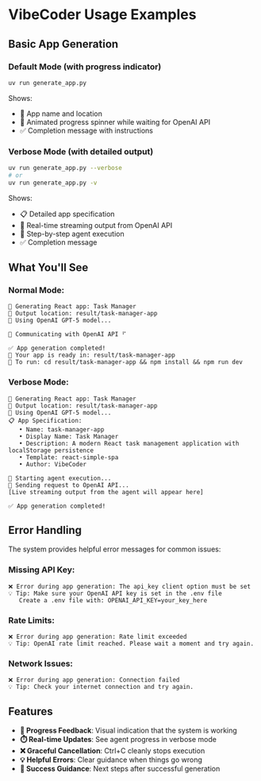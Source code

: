 # VibeCoder Usage Examples

## Basic App Generation

### Default Mode (with progress indicator)
```bash
uv run generate_app.py
```
Shows:
- 🚀 App name and location
- 🔄 Animated progress spinner while waiting for OpenAI API
- ✅ Completion message with instructions

### Verbose Mode (with detailed output)
```bash
uv run generate_app.py --verbose
# or
uv run generate_app.py -v
```
Shows:
- 📋 Detailed app specification
- 📡 Real-time streaming output from OpenAI API
- 🔄 Step-by-step agent execution
- ✅ Completion message

## What You'll See

### Normal Mode:
```
🚀 Generating React app: Task Manager
📍 Output location: result/task-manager-app
🤖 Using OpenAI GPT-5 model...

🔄 Communicating with OpenAI API ⠋

✅ App generation completed!
🎯 Your app is ready in: result/task-manager-app
🏃 To run: cd result/task-manager-app && npm install && npm run dev
```

### Verbose Mode:
```
🚀 Generating React app: Task Manager
📍 Output location: result/task-manager-app
🤖 Using OpenAI GPT-5 model...
📋 App Specification:
   • Name: task-manager-app
   • Display Name: Task Manager
   • Description: A modern React task management application with localStorage persistence
   • Template: react-simple-spa
   • Author: VibeCoder

🔄 Starting agent execution...
📡 Sending request to OpenAI API...
[Live streaming output from the agent will appear here]

✅ App generation completed!
```

## Error Handling

The system provides helpful error messages for common issues:

### Missing API Key:
```
❌ Error during app generation: The api_key client option must be set
💡 Tip: Make sure your OpenAI API key is set in the .env file
   Create a .env file with: OPENAI_API_KEY=your_key_here
```

### Rate Limits:
```
❌ Error during app generation: Rate limit exceeded
💡 Tip: OpenAI rate limit reached. Please wait a moment and try again.
```

### Network Issues:
```
❌ Error during app generation: Connection failed
💡 Tip: Check your internet connection and try again.
```

## Features

- **🔄 Progress Feedback**: Visual indication that the system is working
- **⏱️ Real-time Updates**: See agent progress in verbose mode
- **❌ Graceful Cancellation**: Ctrl+C cleanly stops execution
- **💡 Helpful Errors**: Clear guidance when things go wrong
- **🎯 Success Guidance**: Next steps after successful generation